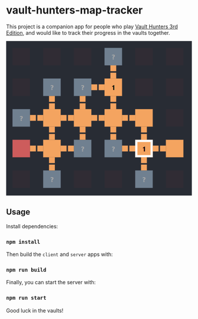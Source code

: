 # vault-hunters-map-tracker

This project is a companion app for people who play [Vault Hunters 3rd Edition](https://www.curseforge.com/minecraft/modpacks/vault-hunters-1-18-2), and would like to track their progress in the vaults together.

![map_with_2_players.png](images/map_with_2_players.png)

## Usage

Install dependencies:

### `npm install`

Then build the `client` and `server` apps with:

### `npm run build`

Finally, you can start the server with:

### `npm run start`

Good luck in the vaults!
